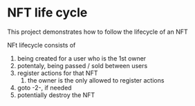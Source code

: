 # NFT life cycle

This project demonstrates how to follow the lifecycle of an NFT

NFt lifecycle consists of
1. being created for a user who is the 1st owner
2. potentaly, being passed / sold between users
3. register actions for that NFT
    1. the owner is the only allowed to register actions 
4. goto -2-, if needed
5. potentially destroy the NFT